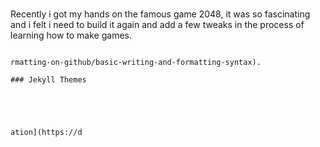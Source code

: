 #



Recently i got my hands on the famous game 2048,
it was so fascinating and i felt i need to build it again and add a few tweaks in the process of learning how to make games.























```

rmatting-on-github/basic-writing-and-formatting-syntax).

### Jekyll Themes





ation](https://d

